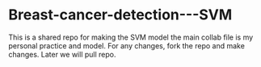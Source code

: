 # Breast-cancer-detection---SVM

This is a shared repo for making the SVM model
the main collab file is my personal  practice and model.
For any changes, fork the repo and make changes. Later we will pull repo.
